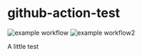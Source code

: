 # github-action-test

![example workflow](https://github.com/bergel/github-action-test/actions/workflows/blank.yml/badge.svg)
![example workflow2](https://github.com/bergel/github-action-test/actions/workflows/rundG.yml/badge.svg)

A little test
